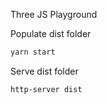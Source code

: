 Three JS Playground

Populate dist folder
``` bash
yarn start
```

Serve dist folder
``` bash
http-server dist
```